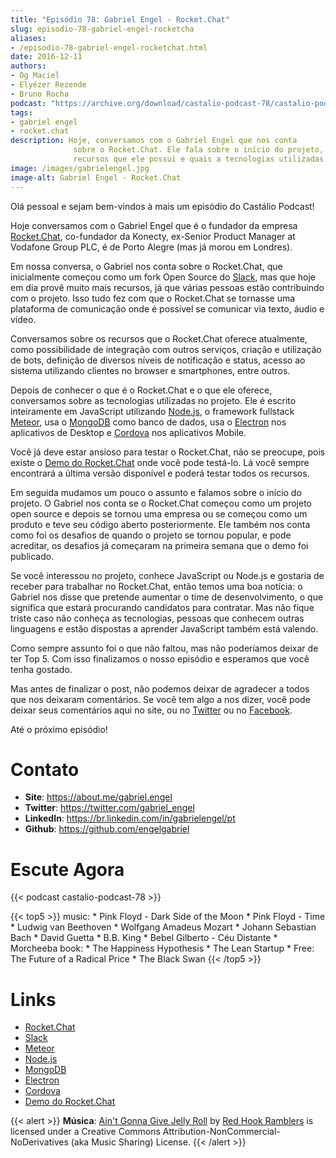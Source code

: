 ```yaml
---
title: "Episódio 78: Gabriel Engel - Rocket.Chat"
slug: episodio-78-gabriel-engel-rocketcha
aliases:
- /episodio-78-gabriel-engel-rocketchat.html
date: 2016-12-11
authors:
- Og Maciel
- Elyézer Rezende
- Bruno Rocha
podcast: "https://archive.org/download/castalio-podcast-78/castalio-podcast-78.mp3"
tags:
- gabriel engel
- rocket.chat
description: Hoje, conversamos com o Gabriel Engel que nos conta
              sobre o Rocket.Chat. Ele fala sobre o início do projeto, os
              recursos que ele possui e quais a tecnologias utilizadas.
image: /images/gabrielengel.jpg
image-alt: Gabriel Engel - Rocket.Chat
---
```


Olá pessoal e sejam bem-vindos à mais um episódio do Castálio Podcast!

Hoje conversamos com o Gabriel Engel que é o fundador da empresa
[Rocket.Chat](https://rocket.chat/), co-fundador da Konecty, ex-Senior Product
Manager at Vodafone Group PLC, é de Porto Alegre (mas já morou em Londres).

Em nossa conversa, o Gabriel nos conta sobre o Rocket.Chat, que inicialmente
começou como um fork Open Source do [Slack](https://slack.com/), mas que hoje
em dia provê muito mais recursos, já que várias pessoas estão contribuindo com
o projeto. Isso tudo fez com que o Rocket.Chat se tornasse uma plataforma de
comunicação onde é possível se comunicar via texto, áudio e vídeo.

Conversamos sobre os recursos que o Rocket.Chat oferece atualmente, como
possibilidade de integração com outros serviços, criação e utilização de bots,
definição de diversos níveis de notificação e status, acesso ao sistema
utilizando clientes no browser e smartphones, entre outros.

Depois de conhecer o que é o Rocket.Chat e o que ele oferece, conversamos sobre
as tecnologias utilizadas no projeto. Ele é escrito inteiramente em JavaScript
utilizando [Node.js](https://nodejs.org/), o framework fullstack
[Meteor](https://www.meteor.com/), usa o [MongoDB](https://www.mongodb.com/)
como banco de dados, usa o [Electron](http://electron.atom.io/) nos aplicativos
de Desktop e [Cordova](https://cordova.apache.org/) nos aplicativos Mobile.

Você já deve estar ansioso para testar o Rocket.Chat, não se preocupe, pois
existe o [Demo do Rocket.Chat](https://demo.rocket.chat/) onde você pode
testá-lo. Lá você sempre encontrará a última versão disponível e poderá testar
todos os recursos.

Em seguida mudamos um pouco o assunto e falamos sobre o início do projeto. O
Gabriel nos conta se o Rocket.Chat começou como um projeto open source e depois
se tornou uma empresa ou se começou como um produto e teve seu código aberto
posteriormente. Ele também nos conta como foi os desafios de quando o projeto
se tornou popular, e pode acreditar, os desafios já começaram na primeira
semana que o demo foi publicado.

Se você interessou no projeto, conhece JavaScript ou Node.js e gostaria de
receber para trabalhar no Rocket.Chat, então temos uma boa notícia: o Gabriel
nos disse que pretende aumentar o time de desenvolvimento, o que significa que
estará procurando candidatos para contratar. Mas não fique triste caso não
conheça as tecnologias, pessoas que conhecem outras linguagens e estão
dispostas a aprender JavaScript também está valendo.

Como sempre assunto foi o que não faltou, mas não poderíamos deixar de ter Top
5. Com isso finalizamos o nosso episódio e esperamos que você tenha gostado.

Mas antes de finalizar o post, não podemos deixar de agradecer a todos que nos
deixaram comentários. Se você tem algo a nos dizer, você pode deixar seus
comentários aqui no site, ou no [Twitter](https://twitter.com/castaliopod) ou
no [Facebook](https://www.facebook.com/castaliopod).

Até o próximo episódio!

# Contato

- **Site**: <https://about.me/gabriel.engel>
- **Twitter**: <https://twitter.com/gabriel_engel>
- **LinkedIn**: <https://br.linkedin.com/in/gabrielengel/pt>
- **Github**: <https://github.com/engelgabriel>

# Escute Agora

{{< podcast castalio-podcast-78 >}}

{{< top5 >}}
music:
    * Pink Floyd - Dark Side of the Moon
    * Pink Floyd - Time
    * Ludwig van Beethoven
    * Wolfgang Amadeus Mozart
    * Johann Sebastian Bach
    * David Guetta
    * B.B. King
    * Bebel Gilberto - Céu Distante
    * Morcheeba
book:
    * The Happiness Hypothesis
    * The Lean Startup
    * Free: The Future of a Radical Price
    * The Black Swan
{{< /top5 >}}

# Links

- [Rocket.Chat](https://rocket.chat/)
- [Slack](https://slack.com/)
- [Meteor](https://www.meteor.com/)
- [Node.js](https://nodejs.org/)
- [MongoDB](https://www.mongodb.com/)
- [Electron](http://electron.atom.io/)
- [Cordova](https://cordova.apache.org/)
- [Demo do Rocket.Chat](https://demo.rocket.chat/)

{{< alert >}}
**Música**: [Ain\'t Gonna Give Jelly
Roll](http://freemusicarchive.org/music/Red_Hook_Ramblers/Live__WFMU_on_Antique_Phonograph_Music_Program_with_MAC_Feb_8_2011/Red_Hook_Ramblers_-_12_-_Aint_Gonna_Give_Jelly_Roll)
by [Red Hook Ramblers](http://www.redhookramblers.com/) is licensed under a
Creative Commons Attribution-NonCommercial-NoDerivatives (aka Music Sharing)
License.
{{< /alert >}}
